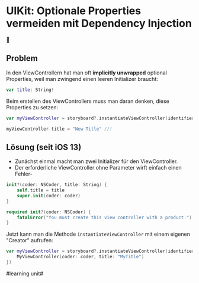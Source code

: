 # UIKit: Optionale Properties vermeiden mit Dependency Injection
💉

## Problem

In den ViewControllern hat man oft **implicitly unwrapped** optional Properties, weil man zwingend einen leeren Initializer braucht:


```swift
var title: String!
```

Beim erstellen des ViewControllers muss man daran denken, diese Properties zu setzen:

```swift
var myViewController = storyboard?.instantiateViewController(identifier: "MyViewController") as MyViewController!

myViewController.title = "New Title" //!
```

## Lösung (seit iOS 13)

- Zunächst einmal macht man zwei Initializer für den ViewController.
- Der erforderliche ViewController ohne Parameter wirft einfach einen Fehler-

```swift
init?(coder: NSCoder, title: String) {
    self.title = title
    super.init(coder: coder)
}

required init?(coder: NSCoder) {
    fatalError("You must create this view controller with a product.")
}
```

Jetzt kann man die Methode `instantiateViewController` mit einem eigenen "Creator" aufrufen:

```swift
var myViewController = storyboard?.instantiateViewController(identifier: "MyViewController",  creator: { coder in 
	MyViewController(coder: coder, title: "MyTitle")
})
```



#learning unit#